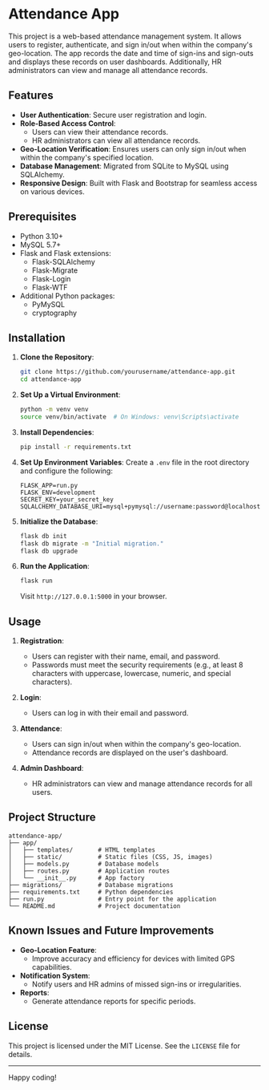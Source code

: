 # Attendance App

This project is a web-based attendance management system. It allows users to register, authenticate, and sign in/out when within the company's geo-location. The app records the date and time of sign-ins and sign-outs and displays these records on user dashboards. Additionally, HR administrators can view and manage all attendance records.

## Features

- **User Authentication**: Secure user registration and login.
- **Role-Based Access Control**:
  - Users can view their attendance records.
  - HR administrators can view all attendance records.
- **Geo-Location Verification**: Ensures users can only sign in/out when within the company's specified location.
- **Database Management**: Migrated from SQLite to MySQL using SQLAlchemy.
- **Responsive Design**: Built with Flask and Bootstrap for seamless access on various devices.

## Prerequisites

- Python 3.10+
- MySQL 5.7+
- Flask and Flask extensions:
  - Flask-SQLAlchemy
  - Flask-Migrate
  - Flask-Login
  - Flask-WTF
- Additional Python packages:
  - PyMySQL
  - cryptography

## Installation

1. **Clone the Repository**:
   ```bash
   git clone https://github.com/yourusername/attendance-app.git
   cd attendance-app
   ```

2. **Set Up a Virtual Environment**:
   ```bash
   python -m venv venv
   source venv/bin/activate  # On Windows: venv\Scripts\activate
   ```

3. **Install Dependencies**:
   ```bash
   pip install -r requirements.txt
   ```

4. **Set Up Environment Variables**:
   Create a `.env` file in the root directory and configure the following:
   ```env
   FLASK_APP=run.py
   FLASK_ENV=development
   SECRET_KEY=your_secret_key
   SQLALCHEMY_DATABASE_URI=mysql+pymysql://username:password@localhost/attendance_db
   ```

5. **Initialize the Database**:
   ```bash
   flask db init
   flask db migrate -m "Initial migration."
   flask db upgrade
   ```

6. **Run the Application**:
   ```bash
   flask run
   ```

   Visit `http://127.0.0.1:5000` in your browser.

## Usage

1. **Registration**:
   - Users can register with their name, email, and password.
   - Passwords must meet the security requirements (e.g., at least 8 characters with uppercase, lowercase, numeric, and special characters).

2. **Login**:
   - Users can log in with their email and password.

3. **Attendance**:
   - Users can sign in/out when within the company's geo-location.
   - Attendance records are displayed on the user's dashboard.

4. **Admin Dashboard**:
   - HR administrators can view and manage attendance records for all users.

## Project Structure

```
attendance-app/
├── app/
│   ├── templates/       # HTML templates
│   ├── static/          # Static files (CSS, JS, images)
│   ├── models.py        # Database models
│   ├── routes.py        # Application routes
│   └── __init__.py      # App factory
├── migrations/          # Database migrations
├── requirements.txt     # Python dependencies
├── run.py               # Entry point for the application
└── README.md            # Project documentation
```

## Known Issues and Future Improvements

- **Geo-Location Feature**:
  - Improve accuracy and efficiency for devices with limited GPS capabilities.
- **Notification System**:
  - Notify users and HR admins of missed sign-ins or irregularities.
- **Reports**:
  - Generate attendance reports for specific periods.

## License

This project is licensed under the MIT License. See the `LICENSE` file for details.

---

Happy coding!
